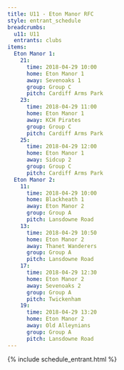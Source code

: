 ```yaml
---
title: U11 - Eton Manor RFC
style: entrant_schedule
breadcrumbs:
  u11: U11
  entrants: clubs
items:
  Eton Manor 1:
    21:
      time: 2018-04-29 10:00
      home: Eton Manor 1
      away: Sevenoaks 1
      group: Group C
      pitch: Cardiff Arms Park
    23:
      time: 2018-04-29 11:00
      home: Eton Manor 1
      away: KCH Pirates
      group: Group C
      pitch: Cardiff Arms Park
    25:
      time: 2018-04-29 12:00
      home: Eton Manor 1
      away: Sidcup 2
      group: Group C
      pitch: Cardiff Arms Park
  Eton Manor 2:
    11:
      time: 2018-04-29 10:00
      home: Blackheath 1
      away: Eton Manor 2
      group: Group A
      pitch: Lansdowne Road
    13:
      time: 2018-04-29 10:50
      home: Eton Manor 2
      away: Thanet Wanderers
      group: Group A
      pitch: Lansdowne Road
    17:
      time: 2018-04-29 12:30
      home: Eton Manor 2
      away: Sevenoaks 2
      group: Group A
      pitch: Twickenham
    19:
      time: 2018-04-29 13:20
      home: Eton Manor 2
      away: Old Alleynians
      group: Group A
      pitch: Lansdowne Road
---
```


{% include schedule_entrant.html %}
